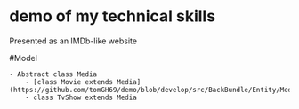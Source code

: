 demo of my technical skills
=======

Presented as an IMDb-like website

#Model

    - Abstract class Media
        - [class Movie extends Media](https://github.com/tomGH69/demo/blob/develop/src/BackBundle/Entity/Media/Movie.php)
        - class TvShow extends Media
          
       



